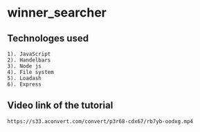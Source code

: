 # winner_searcher

## Technologes used

```
1). JavaScript
2). Handelbars
3). Node js
4). File system
5). Loadash
6). Express
```

## Video link of the tutorial

```
https://s33.aconvert.com/convert/p3r68-cdx67/rb7yb-oodxg.mp4
```
